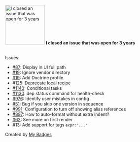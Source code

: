 <img src="https://my-badges.github.io/my-badges/old-issue-3.png" alt="I closed an issue that was open for 3 years" title="I closed an issue that was open for 3 years" width="128">
<strong>I closed an issue that was open for 3 years</strong>
<br><br>

Issues:

- <a href="https://github.com/schmittjoh/JMSTranslationBundle/issues/87">#87</a>: Display in UI full path
- <a href="https://github.com/alxlit/coffeescript-php/issues/19">#19</a>: Ignore vendor directory
- <a href="https://github.com/silexphp/Silex-WebProfiler/issues/19">#19</a>: Add Doctrine profile.
- <a href="https://github.com/deployphp/recipes/issues/125">#125</a>: Deprecate local recipe
- <a href="https://github.com/deployphp/deployer/issues/1140">#1140</a>: Conditional tasks
- <a href="https://github.com/deployphp/deployer/issues/1130">#1130</a>: dep status command for health-check
- <a href="https://github.com/deployphp/deployer/issues/976">#976</a>: Identify user mistakes in config
- <a href="https://github.com/antonmedv/jsize/issues/51">#51</a>: Bug if you skip one version in sequence
- <a href="https://github.com/KronicDeth/intellij-elixir/issues/991">#991</a>: Configuration to turn off showing alias references
- <a href="https://github.com/KronicDeth/intellij-elixir/issues/897">#897</a>: How to auto-format without extra indent?
- <a href="https://github.com/antonmedv/fx/issues/62">#62</a>: See more on first render
- <a href="https://github.com/expr-lang/expr/issues/13">#13</a>: Add support for tags `expr:"..."`


Created by <a href="https://github.com/my-badges/my-badges">My Badges</a>
